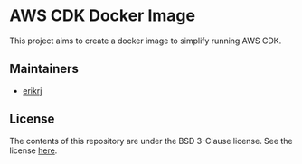 # AWS CDK Docker Image

This project aims to create a docker image to simplify running AWS CDK.

## Maintainers

 - [erikrj](https://github.com/erikrj)

## License

The contents of this repository are under the BSD 3-Clause license. See the
license [here](https://github.com/truemark/aws-cdk-docker/blob/main/LICENSE.txt).
